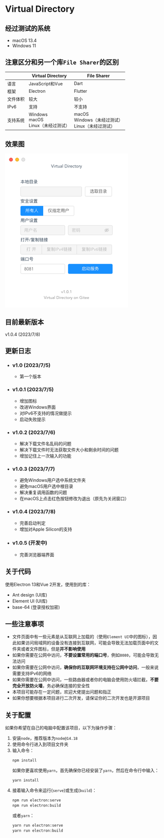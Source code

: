 # Virtual Directory

## 经过测试的系统
-  macOS 13.4
-  Windows 11

## 注意区分和另一个库`File Sharer`的区别


||Virtual Directory|File Sharer|
|-|-|-|
语言|JavaScript和Vue|Dart
框架|Electron|Flutter
文件体积|较大|较小
IPv6|支持|不支持
支持系统|Windows<br/>macOS<br/>Linux（未经过测试）|macOS<br/>Windows（未经过测试）<br>Linux（未经过测试）

## 效果图

![在macOS上的效果图](_demo/shotcut_macOS.png)

## 目前最新版本
v1.0.4 (2023/7/8)

## 更新日志
- ### v1.0 (2023/7/5)
  - 第一个版本

- ### v1.0.1 (2023/7/5)
  - 增加图标
  - 改进Windows界面
  - 对IPv6不支持的情况做提示
  - 启动失败提示

- ### v1.0.2 (2023/7/6)
  - 解决下载文件名乱码的问题
  - 解决下载文件时无法获取文件大小和剩余时间的问题
  - 增加记住上一次输入的功能

- ### v1.0.3 (2023/7/7)
  - 避免Windows用户选中系统文件夹
  - 避免macOS用户选中根目录
  - 解决重复调用函数的问题
  - 在macOS上点击红色按钮修改为退出（原先为关闭窗口）

- ### v1.0.4 (2023/7/8)
  - 完善启动判定
  - 增加对Apple Silicon的支持

- ### v1.0.5 (开发中)
  - 完善浏览器端界面

## 关于代码
使用Electron 13和Vue 2开发，使用到的库：

- Ant design (UI库)
- Element UI (UI库)
- base-64 (登录授权加密)

## 一些注意事项
- 文件页面中有一些元素是从互联网上加载的（使用`Element UI`中的图标），因此如果访问局域网的设备没有连接到互联网，可能会导致无法加载页面中的文件夹或者文件图标，但是**并不影响使用**
- 如果你需要在公网中访问，**不要设置常用的端口号**，例如`8080`，可能会导致无法访问
- 如果你需要在公网中访问，**确保你的互联网环境支持在公网中访问**，一般来说需要支持IPv6的网络
- 如果你需要在公网中访问，一些路由器或者你的电脑会使用防火墙拦截，**不要完全开放防火墙**，务必确保连接的安全性
- 本项目可能存在一定问题，欢迎大佬提出问题和指正
- 如果你想要根据本项目进行二次开发，请保证你的二次开发也是开源项目

## 关于配置
如果你希望在自己的电脑中配置该项目，以下为操作步骤：

1. 安装`node`，推荐版本为`node@14.18`
2. 使用命令行进入到项目文件夹
3. 输入命令：
   ```bash
   npm install
   ```
   如果你更喜欢使用`yarn`，首先确保你已经安装了`yarn`，然后在命令行中输入：
   ```bash
   yarn install
   ```
4. 接着输入命令来运行(`serve`)或生成(`build`)：
   ```bash
   npm run electron:serve
   npm run electron:build
   ```
   或者`yarn`：
   ```bash
   yarn run electron:serve
   yarn run electron:build
   ```